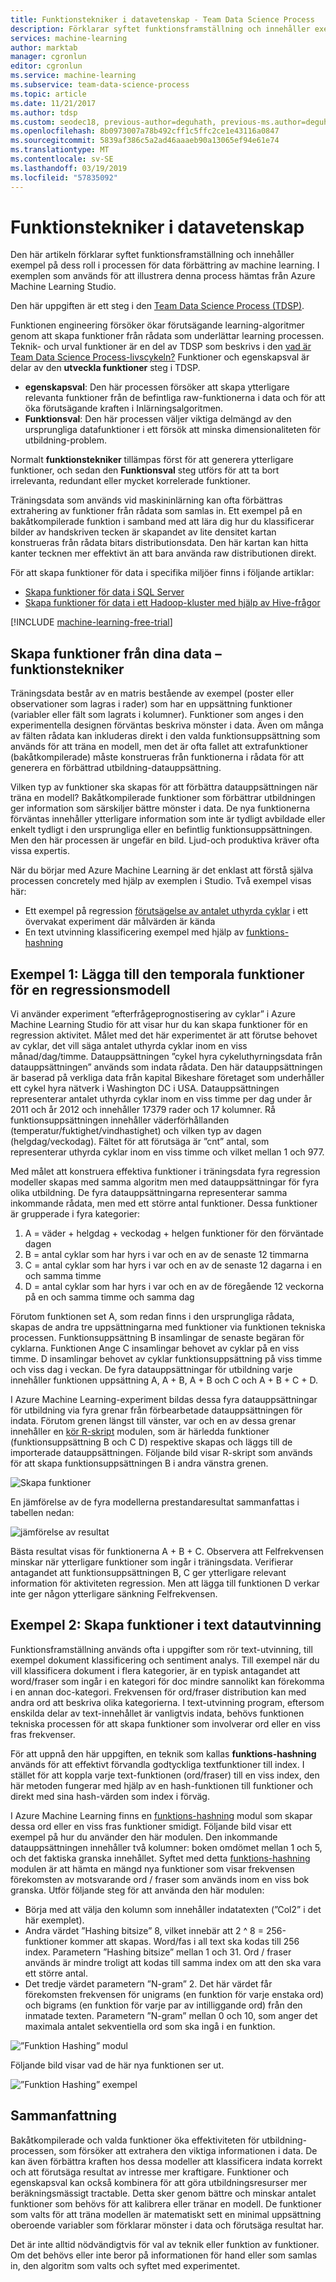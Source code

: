 ```yaml
---
title: Funktionstekniker i datavetenskap - Team Data Science Process
description: Förklarar syftet funktionsframställning och innehåller exempel på dess roll i processen för data förbättring av machine learning.
services: machine-learning
author: marktab
manager: cgronlun
editor: cgronlun
ms.service: machine-learning
ms.subservice: team-data-science-process
ms.topic: article
ms.date: 11/21/2017
ms.author: tdsp
ms.custom: seodec18, previous-author=deguhath, previous-ms.author=deguhath
ms.openlocfilehash: 8b0973007a78b492cff1c5ffc2ce1e43116a0847
ms.sourcegitcommit: 5839af386c5a2ad46aaaeb90a13065ef94e61e74
ms.translationtype: MT
ms.contentlocale: sv-SE
ms.lasthandoff: 03/19/2019
ms.locfileid: "57835092"
---
```

# <a name="feature-engineering-in-data-science"></a>Funktionstekniker i datavetenskap
Den här artikeln förklarar syftet funktionsframställning och innehåller exempel på dess roll i processen för data förbättring av machine learning. I exemplen som används för att illustrera denna process hämtas från Azure Machine Learning Studio. 

Den här uppgiften är ett steg i den [Team Data Science Process (TDSP)](https://docs.microsoft.com/azure/machine-learning/team-data-science-process/).

Funktionen engineering försöker ökar förutsägande learning-algoritmer genom att skapa funktioner från rådata som underlättar learning processen. Teknik- och urval funktioner är en del av TDSP som beskrivs i den [vad är Team Data Science Process-livscykeln?](overview.md) Funktioner och egenskapsval är delar av den **utveckla funktioner** steg i TDSP. 

* **egenskapsval**: Den här processen försöker att skapa ytterligare relevanta funktioner från de befintliga raw-funktionerna i data och för att öka förutsägande kraften i Inlärningsalgoritmen.
* **Funktionsval**: Den här processen väljer viktiga delmängd av den ursprungliga datafunktioner i ett försök att minska dimensionaliteten för utbildning-problem.

Normalt **funktionstekniker** tillämpas först för att generera ytterligare funktioner, och sedan den **Funktionsval** steg utförs för att ta bort irrelevanta, redundant eller mycket korrelerade funktioner.

Träningsdata som används vid maskininlärning kan ofta förbättras extrahering av funktioner från rådata som samlas in. Ett exempel på en bakåtkompilerade funktion i samband med att lära dig hur du klassificerar bilder av handskriven tecken är skapandet av lite densitet kartan konstrueras från rådata bitars distributionsdata. Den här kartan kan hitta kanter tecknen mer effektivt än att bara använda raw distributionen direkt.

För att skapa funktioner för data i specifika miljöer finns i följande artiklar:

* [Skapa funktioner för data i SQL Server](create-features-sql-server.md)
* [Skapa funktioner för data i ett Hadoop-kluster med hjälp av Hive-frågor](create-features-hive.md)

[!INCLUDE [machine-learning-free-trial](../../../includes/machine-learning-free-trial.md)]

## <a name="create-features-from-your-data---feature-engineering"></a>Skapa funktioner från dina data – funktionstekniker
Träningsdata består av en matris bestående av exempel (poster eller observationer som lagras i rader) som har en uppsättning funktioner (variabler eller fält som lagrats i kolumner). Funktioner som anges i den experimentella designen förväntas beskriva mönster i data. Även om många av fälten rådata kan inkluderas direkt i den valda funktionsuppsättning som används för att träna en modell, men det är ofta fallet att extrafunktioner (bakåtkompilerade) måste konstrueras från funktionerna i rådata för att generera en förbättrad utbildning-datauppsättning.

Vilken typ av funktioner ska skapas för att förbättra datauppsättningen när träna en modell? Bakåtkompilerade funktioner som förbättrar utbildningen ger information som särskiljer bättre mönster i data. De nya funktionerna förväntas innehåller ytterligare information som inte är tydligt avbildade eller enkelt tydligt i den ursprungliga eller en befintlig funktionsuppsättningen. Men den här processen är ungefär en bild. Ljud-och produktiva kräver ofta vissa expertis.

När du börjar med Azure Machine Learning är det enklast att förstå själva processen concretely med hjälp av exemplen i Studio. Två exempel visas här:

* Ett exempel på regression [förutsägelse av antalet uthyrda cyklar](https://gallery.cortanaintelligence.com/Experiment/Regression-Demand-estimation-4) i ett övervakat experiment där målvärden är kända
* En text utvinning klassificering exempel med hjälp av [funktions-hashning](https://msdn.microsoft.com/library/azure/c9a82660-2d9c-411d-8122-4d9e0b3ce92a/)

## <a name="example-1-add-temporal-features-for-a-regression-model"></a>Exempel 1: Lägga till den temporala funktioner för en regressionsmodell
Vi använder experiment ”efterfrågeprognostisering av cyklar” i Azure Machine Learning Studio för att visar hur du kan skapa funktioner för en regression aktivitet. Målet med det här experimentet är att förutse behovet av cyklar, det vill säga antalet uthyrda cyklar inom en viss månad/dag/timme. Datauppsättningen ”cykel hyra cykeluthyrningsdata från datauppsättningen” används som indata rådata. Den här datauppsättningen är baserad på verkliga data från kapital Bikeshare företaget som underhåller ett cykel hyra nätverk i Washington DC i USA. Datauppsättningen representerar antalet uthyrda cyklar inom en viss timme per dag under år 2011 och år 2012 och innehåller 17379 rader och 17 kolumner. Rå funktionsuppsättningen innehåller väderförhållanden (temperatur/fuktighet/vindhastighet) och vilken typ av dagen (helgdag/veckodag). Fältet för att förutsäga är ”cnt” antal, som representerar uthyrda cyklar inom en viss timme och vilket mellan 1 och 977.

Med målet att konstruera effektiva funktioner i träningsdata fyra regression modeller skapas med samma algoritm men med datauppsättningar för fyra olika utbildning. De fyra datauppsättningarna representerar samma inkommande rådata, men med ett större antal funktioner. Dessa funktioner är grupperade i fyra kategorier:

1. A = väder + helgdag + veckodag + helgen funktioner för den förväntade dagen
2. B = antal cyklar som har hyrs i var och en av de senaste 12 timmarna
3. C = antal cyklar som har hyrs i var och en av de senaste 12 dagarna i en och samma timme
4. D = antal cyklar som har hyrs i var och en av de föregående 12 veckorna på en och samma timme och samma dag

Förutom funktionen set A, som redan finns i den ursprungliga rådata, skapas de andra tre uppsättningarna med funktioner via funktionen tekniska processen. Funktionsuppsättning B insamlingar de senaste begäran för cyklarna. Funktionen Ange C insamlingar behovet av cyklar på en viss timme. D insamlingar behovet av cyklar funktionsuppsättning på viss timme och viss dag i veckan. De fyra datauppsättningar för utbildning varje innehåller funktionen uppsättning A, A + B, A + B och C och A + B + C + D.

I Azure Machine Learning-experiment bildas dessa fyra datauppsättningar för utbildning via fyra grenar från förbearbetade datauppsättningen för indata. Förutom grenen längst till vänster, var och en av dessa grenar innehåller en [kör R-skript](https://msdn.microsoft.com/library/azure/30806023-392b-42e0-94d6-6b775a6e0fd5/) modulen, som är härledda funktioner (funktionsuppsättning B och C D) respektive skapas och läggs till de importerade datauppsättningen. Följande bild visar R-skript som används för att skapa funktionsuppsättningen B i andra vänstra grenen.

![Skapa funktioner](./media/create-features/addFeature-Rscripts.png)

En jämförelse av de fyra modellerna prestandaresultat sammanfattas i tabellen nedan: 

![jämförelse av resultat](./media/create-features/result1.png)

Bästa resultat visas för funktionerna A + B + C. Observera att Felfrekvensen minskar när ytterligare funktioner som ingår i träningsdata. Verifierar antagandet att funktionsuppsättningen B, C ger ytterligare relevant information för aktiviteten regression. Men att lägga till funktionen D verkar inte ger någon ytterligare sänkning Felfrekvensen.

## <a name="example2"></a> Exempel 2: Skapa funktioner i text datautvinning
Funktionsframställning används ofta i uppgifter som rör text-utvinning, till exempel dokument klassificering och sentiment analys. Till exempel när du vill klassificera dokument i flera kategorier, är en typisk antagandet att word/fraser som ingår i en kategori för doc mindre sannolikt kan förekomma i en annan doc-kategori. Frekvensen för ord/fraser distribution kan med andra ord att beskriva olika kategorierna. I text-utvinning program, eftersom enskilda delar av text-innehållet är vanligtvis indata, behövs funktionen tekniska processen för att skapa funktioner som involverar ord eller en viss fras frekvenser.

För att uppnå den här uppgiften, en teknik som kallas **funktions-hashning** används för att effektivt förvandla godtyckliga textfunktioner till index. I stället för att koppla varje text-funktionen (ord/fraser) till en viss index, den här metoden fungerar med hjälp av en hash-funktionen till funktioner och direkt med sina hash-värden som index i förväg.

I Azure Machine Learning finns en [funktions-hashning](https://msdn.microsoft.com/library/azure/c9a82660-2d9c-411d-8122-4d9e0b3ce92a/) modul som skapar dessa ord eller en viss fras funktioner smidigt. Följande bild visar ett exempel på hur du använder den här modulen. Den inkommande datauppsättningen innehåller två kolumner: boken omdömet mellan 1 och 5, och det faktiska granska innehållet. Syftet med detta [funktions-hashning](https://msdn.microsoft.com/library/azure/c9a82660-2d9c-411d-8122-4d9e0b3ce92a/) modulen är att hämta en mängd nya funktioner som visar frekvensen förekomsten av motsvarande ord / fraser som används inom en viss bok granska. Utför följande steg för att använda den här modulen:

* Börja med att välja den kolumn som innehåller indatatexten (”Col2” i det här exemplet).
* Andra värdet ”Hashing bitsize” 8, vilket innebär att 2 ^ 8 = 256-funktioner kommer att skapas. Word/fas i all text ska kodas till 256 index. Parametern ”Hashing bitsize” mellan 1 och 31. Ord / fraser används är mindre troligt att kodas till samma index om att den ska vara ett större antal.
* Det tredje värdet parametern ”N-gram” 2. Det här värdet får förekomsten frekvensen för unigrams (en funktion för varje enstaka ord) och bigrams (en funktion för varje par av intilliggande ord) från den inmatade texten. Parametern ”N-gram” mellan 0 och 10, som anger det maximala antalet sekventiella ord som ska ingå i en funktion.  

![”Funktion Hashing” modul](./media/create-features/feature-Hashing1.png)

Följande bild visar vad de här nya funktionen ser ut.

![”Funktion Hashing” exempel](./media/create-features/feature-Hashing2.png)

## <a name="conclusion"></a>Sammanfattning
Bakåtkompilerade och valda funktioner öka effektiviteten för utbildning-processen, som försöker att extrahera den viktiga informationen i data. De kan även förbättra kraften hos dessa modeller att klassificera indata korrekt och att förutsäga resultat av intresse mer kraftigare. Funktioner och egenskapsval kan också kombinera för att göra utbildningsresurser mer beräkningsmässigt tractable. Detta sker genom bättre och minskar antalet funktioner som behövs för att kalibrera eller tränar en modell. De funktioner som valts för att träna modellen är matematiskt sett en minimal uppsättning oberoende variabler som förklarar mönster i data och förutsäga resultat har.

Det är inte alltid nödvändigtvis för val av teknik eller funktion av funktioner. Om det behövs eller inte beror på informationen för hand eller som samlas in, den algoritm som valts och syftet med experimentet.

